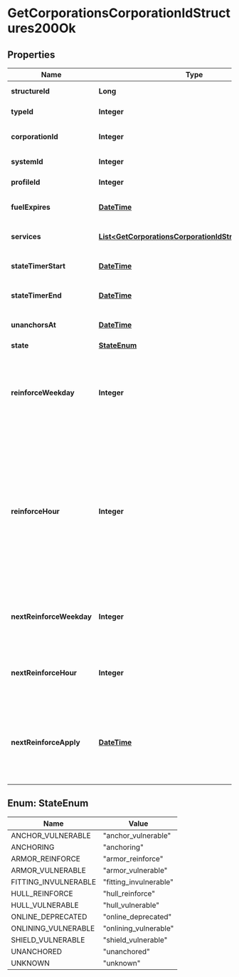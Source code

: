
# GetCorporationsCorporationIdStructures200Ok

## Properties
Name | Type | Description | Notes
------------ | ------------- | ------------- | -------------
**structureId** | **Long** | The Item ID of the structure | 
**typeId** | **Integer** | The type id of the structure | 
**corporationId** | **Integer** | ID of the corporation that owns the structure | 
**systemId** | **Integer** | The solar system the structure is in | 
**profileId** | **Integer** | The id of the ACL profile for this citadel | 
**fuelExpires** | [**DateTime**](DateTime.md) | Date on which the structure will run out of fuel |  [optional]
**services** | [**List&lt;GetCorporationsCorporationIdStructuresService&gt;**](GetCorporationsCorporationIdStructuresService.md) | Contains a list of service upgrades, and their state |  [optional]
**stateTimerStart** | [**DateTime**](DateTime.md) | Date at which the structure entered it&#39;s current state |  [optional]
**stateTimerEnd** | [**DateTime**](DateTime.md) | Date at which the structure will move to it&#39;s next state |  [optional]
**unanchorsAt** | [**DateTime**](DateTime.md) | Date at which the structure will unanchor |  [optional]
**state** | [**StateEnum**](#StateEnum) | state string | 
**reinforceWeekday** | **Integer** | The day of the week when the structure exits its final reinforcement period and becomes vulnerable to attack against its hull. Monday is 0 and Sunday is 6. | 
**reinforceHour** | **Integer** | The hour of day that determines the four hour window when the structure will randomly exit its reinforcement periods and become vulnerable to attack against its armor and/or hull. The structure will become vulnerable at a random time that is +/- 2 hours centered on the value of this property. | 
**nextReinforceWeekday** | **Integer** | The requested change to reinforce_weekday that will take effect at the time shown by next_reinforce_apply. |  [optional]
**nextReinforceHour** | **Integer** | The requested change to reinforce_hour that will take effect at the time shown by next_reinforce_apply. |  [optional]
**nextReinforceApply** | [**DateTime**](DateTime.md) | The date and time when the structure&#39;s newly requested reinforcement times (e.g. next_reinforce_hour and next_reinforce_day) will take effect. |  [optional]


<a name="StateEnum"></a>
## Enum: StateEnum
Name | Value
---- | -----
ANCHOR_VULNERABLE | &quot;anchor_vulnerable&quot;
ANCHORING | &quot;anchoring&quot;
ARMOR_REINFORCE | &quot;armor_reinforce&quot;
ARMOR_VULNERABLE | &quot;armor_vulnerable&quot;
FITTING_INVULNERABLE | &quot;fitting_invulnerable&quot;
HULL_REINFORCE | &quot;hull_reinforce&quot;
HULL_VULNERABLE | &quot;hull_vulnerable&quot;
ONLINE_DEPRECATED | &quot;online_deprecated&quot;
ONLINING_VULNERABLE | &quot;onlining_vulnerable&quot;
SHIELD_VULNERABLE | &quot;shield_vulnerable&quot;
UNANCHORED | &quot;unanchored&quot;
UNKNOWN | &quot;unknown&quot;



